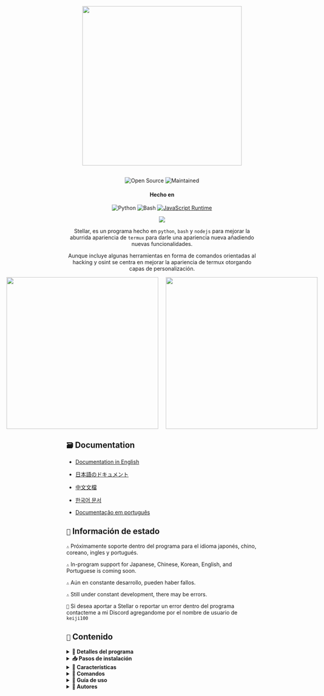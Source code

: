 <p align= "center"> <kbd> <img  src="https://i.pinimg.com/originals/02/87/d3/0287d3ba8b3330fca99f69e2001d3168.gif?semt=ais_hybrid&w=740"width="420"> </kbd><br><br>

<div align="center">

![Open Source](https://img.shields.io/badge/Open_Source-3DA639?style=for-the-badge&logo=open-source-initiative&logoColor=white) ![Maintained](https://img.shields.io/badge/Mentenido%20(Sí)-2ea44f?style=for-the-badge)

<h4>Hecho en</h4>

![Python](https://img.shields.io/badge/Python-3776AB?style=for-the-badge&logo=python&logoColor=white)
![Bash](https://img.shields.io/badge/Shell_Script-121011?style=for-the-badge&logo=gnu-bash&logoColor=white)
[![JavaScript Runtime](https://img.shields.io/badge/JavaScript_Runtime-Node.js-yellow?style=for-the-badge&logo=javascript&logoColor=white&color=f7df1e&labelColor=000000)](https://nodejs.org/)


</div>

<div align="center">
    <img src="https://img.shields.io/badge/Stellar-6C00FF?style=for-the-badge&logo=stellar&logoColor=white&labelColor=121212"><br>
    <strong></strong>
  </div>

<div align="center">

Stellar, es un programa hecho en `python`, `bash` y `nodejs` para mejorar la aburrida apariencia de `termux` para darle una apariencia nueva añadiendo nuevas funcionalidades.

Aunque incluye algunas herramientas en forma de comandos orientadas al hacking y osint se centra en mejorar la apariencia de termux otorgando capas de personalización.

</div>


<div style="display: flex; justify-content: center;">
  <img src="https://cdn.discordapp.com/attachments/1202078440371789884/1404344345305284661/Screenshot_20250811-0159123.jpg?ex=689ad917&is=68998797&hm=07e3faa38dbbb41dae7ea0a14f584281f5a6c4fd0c27a09dac33c1757906724f&" width="400" style="margin: 0 10px;">
  <img src="https://cdn.discordapp.com/attachments/1202078440371789884/1404344344990842960/Screenshot_20250811-0157413.jpg?ex=689ad917&is=68998797&hm=66c48b9d67e2735dc24de4154b13571f611212686dfeaa6c429e5ed22e47bf45&" width="400" style="margin: 0 10px;">
</div>

## `🗃️` Documentation 

- [Documentation in English](https://github.com/Keiji821/Stellar/blob/master/docs/README_English.md)

- [日本語のドキュメント](https://github.com/Keiji821/Stellar/blob/master/docs/README_Japanese.md)

- [中文文檔](https://github.com/Keiji821/Stellar/blob/master/docs/README_Chinese.md)

- [한국어 문서](https://github.com/Keiji821/Stellar/blob/master/docs/README_Korean.md)

- [Documentação em português](https://github.com/Keiji821/Stellar/blob/master/docs/README_Portuguese.md)

## `📄` Información de estado

`⚠️` Próximamente soporte dentro del programa para el idioma japonés, chino, coreano, ingles y portugués.

`⚠️` In-program support for Japanese, Chinese, Korean, English, and Portuguese is coming soon.

`⚠️` Aún en constante desarrollo, pueden haber fallos.

`⚠️` Still under constant development, there may be errors.

`📌` Si desea aportar a Stellar o reportar un error dentro del programa contacteme a mi Discord agregandome por el nombre de usuario de `keiji100`

## `📜` Contenido

<details>
<summary><b>📑 Detalles del programa</b></summary>

```shell script
Nombre del programa: Stellar
Fecha de creación: 01/06/2024
Versión: v0.0.0 (Aún en desarrollo)
Tamaño del programa: 17mb
Idiomas del programa: Solo español
Creador: Keiji821
```
</details>

<details>
<summary><b>📥 Pasos de instalación</b></summary>

Para instalar Stellar debe seguir los siguientes pasos:

```shell script
pkg update && pkg upgrade
```

```shell script
pkg install git -y
```

```shell script
git clone https://github.com/Keiji821/Stellar
```

```shell script
cd Stellar
```

```shell script
bash install.sh
```

Luego de ejecutar el `bash install.sh` se iniciará el sistema de instalación de `Stellar` ¡Asegurese de tener una buena conexión a internet para la correcta instalación de `Stellar`! luego de haberse instalado Stellar su sesión de `Termux` de reiniciará, es recomendable que cierres `Termux` luego de instalar `Stellar` para que funcione correctamente `TOR`

</details>

<details>
<summary><b>🧩 Características</b></summary>


Stellar es un programa que exprime todo lo posible a `Bash` sin usar `Zsh` como proveedor para la personalización de Termux, incluye diferentes modificaciones y dependencias las cuales son las siguientes:

> Características y cambios 

```shell script
• Poder personalizar un banner y sus colores así como el fondo del mismo
• Tabla debajo del banner con información de su dispositivo
• Seguridad, otorga una capa de protección con TOR
• Poder personalizar el color de fondo para Termux
• Comandos y utilidades básicas para el sistema de Stellar
• Se aplica un termux-properties mejorado 
• Un nuevo command-not-found nativo de Stellar 
• Bloqueó de seguridad de pantalla por huella digital para Termux
• Integración con la API de Termux
• Importación predeterminada de las variables de Termux-X11
```

> Dependencias APT

```shell script
• python
• cloudflared 
• tor
• nmap
• exiftool
• nodejs
• termux-api
• dnsutils
• lsd
• x11-repo
• termux-x11-nightly
• root-repo
```

> Dependencias PIP

```shell script   
• beautifulsoup4
• pyfiglet
• phonenumbers
• psutil
• PySocks
• requests
• rich
• "rich[jupyter]"
• lolcat
• discord
• fake_useragent
• pycryptodome
```
</details>

<details>
<summary><b>📀 Comandos</b></summary>

Stellar incluye una selección de comandos para su uso los cuales son:
  
> **🔧 SISTEMA**  
```bash
reload       │ Recarga el banner del sistema  
user-config  │ Personaliza banner y perfil
my           │ Muestra tu perfil de Stellar
uninstall    │ Desinstala Stellar completamente  
update       │ Actualiza desde GitHub  
bash         │ Reinicia la sesión de terminal   
reset        │ Restablece terminal a estado inicial
delete       | alias de rm -rf 
move         | alias de mv
copy         | alias de cp
```


> **🛠️ UTILIDADES**  
```bash
ia           │ Servicio de IA con API gratuita  
ia-image     │ Generador de imágenes con IA  
traductor    │ Traducción en tiempo real  
myip         │ Muestra tu IP pública  
passwordgen  │ Genera contraseñas seguras  
encrypt-file │ Encripta archivos  
```


> **🌐 OSINT**  
```bash
ipinfo       │ Obtiene información de una IP  
urlinfo      │ Analiza URLs  
userfinder   │ Busca usuarios en plataformas  
phoneinfo    │ Información de número telefónico  
metadatainfo │ Extrae metadatos de archivos  
emailsearch  │ Búsqueda de correos electrónicos  
```


> **📱 DISCORD**  
```bash
userinfo           │ Info de usuario (ID)  
serverinfo         │ Info de servidor (ID)  
searchinvites      │ Busca invitaciones  
inviteinfo         │ Analiza invitaciones  
role-mapper        │ Mapea roles (Server ID)  
mutual-servers     │ Servidores en común  
webhook-mass-spam  │ Spam a webhooks  
mass-delete-channels │ Elimina canales masivamente  
```


> **📸 INSTAGRAM**  
```bash
profileinfo  │ Metadatos de perfiles  
```


> **⚡ PENTESTING**  
```bash
ddos        │ Ataque DDoS (IP + puerto)  
tunnel      │ Captura IPs de visitantes  
```
</details>

<details>
<summary><b>📄 Guía de uso</b></summary>

El uso es simple, se instala y empiece a usar su termux como normalmente lo hace y con el comando `user-config` puede modificar aspectos del banner ya sea hacer que se muestre el arte ascii que usted desee así como ponerle color y también un fondo ya sea de color blanco o cualquier otro.

El comando `user-config` también permite modificar el tema de termux el tema de fondo ya sea para cambiar el fondo oscuro que tiene por uno blanco o azul.

</details>

<details>
<summary><b>🌹 Autores</b></summary>

```diff
+ Keiji821 (Desarrollador)
```

##### Contactame, para dudas y colaboraciones.

<p align="left">
  <a href="https://discord.com/users/983476283491110932">
<img src="https://img.shields.io/badge/Discord-Keiji-%235865F2?style=for-the-badge&logo=discord&logoColor=white">
  </a>
</p>

##### `❤️` Donaciones 

Si te gustó y te gusta este proyecto y te resulta útil considera apoyar a este proyecto y a su desarrollo donando la cantidad que desees.


[![Binance Donate](https://img.shields.io/badge/Binance%20Pay-F0B90B?style=for-the-badge&logo=binance&logoColor=white&label=Donate&labelColor=black&message=763579717)](https://pay.binance.com/en)

[![PayPal Donate](https://img.shields.io/badge/PayPal-00457C?style=for-the-badge&logo=paypal&logoColor=white&label=Donate&labelColor=003087&message=felixdppdcg69@gmail.com)](https://paypal.me/felixdppdcg69)
</details>
